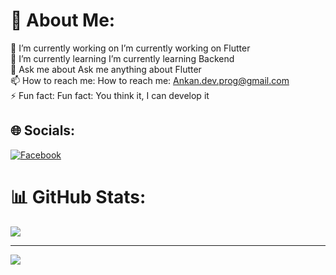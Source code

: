 # 💫 About Me:
🔭 I’m currently working on I’m currently working on Flutter<br>🌱 I’m currently learning I’m currently learning Backend<br>💬 Ask me about Ask me anything about Flutter<br>📫 How to reach me: How to reach me: Ankan.dev.prog@gmail.com<br>⚡ Fun fact: Fun fact: You think it, I can develop it<br>


## 🌐 Socials:
[![Facebook](https://img.shields.io/badge/Facebook-%231877F2.svg?logo=Facebook&logoColor=white)](https://facebook.com/https://www.facebook.com/ankan.biswas.545849) 


# 📊 GitHub Stats:

![](https://github-readme-stats.vercel.app/api/top-langs/?username=Ankan121&theme=dark&hide_border=false&include_all_commits=false&count_private=false&layout=compact)

---
[![](https://visitcount.itsvg.in/api?id=Ankan121&icon=0&color=0)](https://visitcount.itsvg.in)

<!-- Proudly created with GPRM ( https://gprm.itsvg.in ) -->

